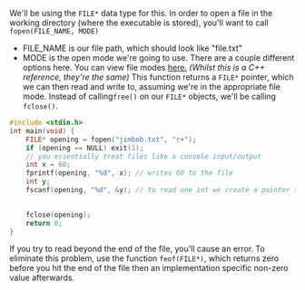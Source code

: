 We'll be using the `FILE*` data type for this. 
In order to open a file in the working directory (where the executable is stored), you'll want to call
`fopen(FILE_NAME, MODE)`
- FILE_NAME is our file path, which should look like "file.txt"
- MODE is the open mode we're going to use. There are a couple different options here.
You can view file modes [here.](https://en.cppreference.com/w/cpp/io/c/fopen) *(Whilst this is a C++ reference, they're the same)*
This function returns a `FILE*` pointer, which we can then read and write to, assuming we're in the appropriate file mode.
Instead of calling`free()` on our `FILE*` objects, we'll be calling `fclose()`.
```c title:"basic file handling"
#include <stdio.h>
int main(void) {
	FILE* opening = fopen("jimbob.txt", "r+");
	if (opening == NULL) exit(1);
	// you essentially treat files like a console input/output
	int x = 60;
	fprintf(opening, "%d", x); // writes 60 to the file
	int y;
	fscanf(opening, "%d", &y); // to read one int we create a pointer to y using the reference operator and pass it into fscanf.
	

	fclose(opening);
	return 0;
}
```

If you try to read beyond the end of the file, you'll cause an error. To eliminate this problem, use the function `feof(FILE*)`, which returns zero before you hit the end of the file then an implementation specific non-zero value afterwards. 
